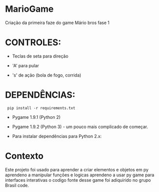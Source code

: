 # MarioGame
Criação da primeira faze do game Mário bros fase 1


# CONTROLES:

* Teclas de seta para direção

* 'A' para pular

* 's' de ação (bola de fogo, corrida)


# DEPENDÊNCIAS:
     pip install -r requirements.txt

* Pygame 1.9.1 (Python 2)

* Pygame 1.9.2 (Python 3) - um pouco mais complicado de começar.

* Para instalar dependências para Python 2.x:

# Contexto 

Este projeto foi usado para aprender a criar elementos e objetos em py aprendeno a manipular funções e logicas aprendeno a usar py game para interfaces interativas o codigo fonte desse game foi adiquirido no grupo Brasil code.
